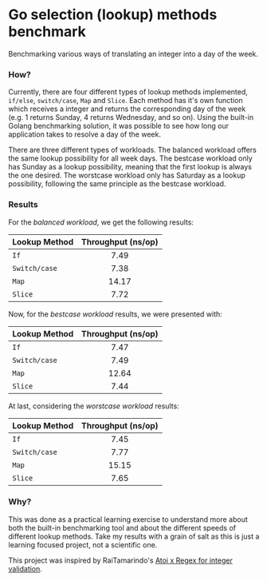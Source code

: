 # Go selection (lookup) methods benchmark
Benchmarking various ways of translating an integer into a day of the week.

### How?

Currently, there are four different types of lookup methods implemented, `if/else`, `switch/case`, `Map` and `Slice`. Each method has it's own function which receives a integer and returns the corresponding day of the week (e.g. 1 returns Sunday, 4 returns Wednesday, and so on). Using the built-in Golang benchmarking solution, it was possible to see how long our application takes to resolve a day of the week.

There are three different types of workloads. The balanced workload offers the same lookup possibility for all week days. The bestcase workload only has Sunday as a lookup possibility, meaning that the first lookup is always the one desired. The worstcase workload only has Saturday as a lookup possibility, following the same principle as the bestcase workload.

### Results

For the *balanced workload*, we get the following results:

| Lookup Method | Throughput (ns/op) |
|---|:-:|
| `If` | 7.49 |
| `Switch/case` | 7.38 |
| `Map` | 14.17 |
| `Slice` | 7.72 |

Now, for the *bestcase workload* results, we were presented with:

| Lookup Method | Throughput (ns/op) |
|---|:-:|
| `If` | 7.47 |
| `Switch/case` | 7.49 |
| `Map` | 12.64 |
| `Slice` | 7.44 |

At last, considering the *worstcase workload* results:

| Lookup Method | Throughput (ns/op) |
|---|:-:|
| `If` | 7.45 |
| `Switch/case` | 7.77 |
| `Map` | 15.15 |
| `Slice` | 7.65 |

### Why?

This was done as a practical learning exercise to understand more about both the built-in benchmarking tool and about the different speeds of different lookup methods. Take my results with a grain of salt as this is just a learning focused project, not a scientific one.

This project was inspired by RaiTamarindo's [Atoi x Regex for integer validation](https://github.com/RaiTamarindo/atoi-x-regex-benchmark).
